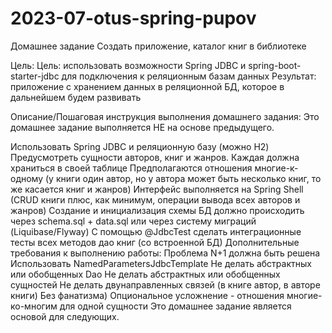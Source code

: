 # 2023-07-otus-spring-pupov
Домашнее задание
Создать приложение, каталог книг в библиотеке

Цель:
Цель: использовать возможности Spring JDBC и spring-boot-starter-jdbc для подключения к реляционным базам данных
Результат: приложение с хранением данных в реляционной БД, которое в дальнейшем будем развивать


Описание/Пошаговая инструкция выполнения домашнего задания:
Это домашнее задание выполняется НЕ на основе предыдущего.

Использовать Spring JDBC и реляционную базу (можно H2)
Предусмотреть сущности авторов, книг и жанров. Каждая должна храниться в своей таблице
Предполагаются отношения многие-к-одному (у книги один автор, но у автора может быть несколько книг, то же касается книг и жанров)
Интерфейс выполняется на Spring Shell (CRUD книги плюс, как минимум, операции вывода всех авторов и жанров)
Создание и инициализация схемы БД должно происходить через schema.sql + data.sql или через систему миграций (Liquibase/Flyway)
С помощью @JdbcTest сделать интеграционные тесты всех методов дао книг (со встроенной БД)
Дополнительные требования к выполнению работы:
Проблема N+1 должна быть решена
Использовать NamedParametersJdbcTemplate
Не делать абстрактных или обобщенных Dao
Не делать абстрактных или обобщенных сущностей
Не делать двунаправленных связей (в книге автор, в авторе книги)
Без фанатизма)
Опциональное усложнение - отношения многие-ко-многим для одной сущности
Это домашнее задание является основой для следующих.